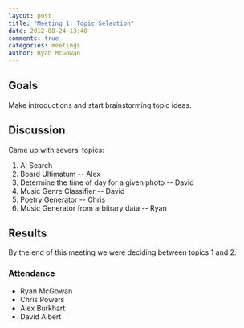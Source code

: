 ```yaml
---
layout: post
title: "Meeting 1: Topic Selection"
date: 2012-08-24 13:40
comments: true
categories: meetings
author: Ryan McGowan
---
```


## Goals

Make introductions and start brainstorming topic ideas.

## Discussion

Came up with several topics:

1.  AI Search
2.  Board Ultimatum -- Alex
3.  Determine the time of day for a given photo -- David
4.  Music Genre Classifier -- David
5.  Poetry Generator -- Chris
6.  Music Generator from arbitrary data -- Ryan


## Results

By the end of this meeting we were deciding between topics 1 and 2.

### Attendance

-   Ryan McGowan
-   Chris Powers
-   Alex Burkhart
-   David Albert
